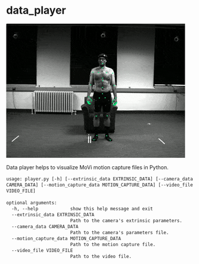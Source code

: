 # data_player
![Motion Capture example](../.github/output.gif)

Data player helps to visualize MoVi motion capture files in Python.

```
usage: player.py [-h] [--extrinsic_data EXTRINSIC_DATA] [--camera_data CAMERA_DATA] [--motion_capture_data MOTION_CAPTURE_DATA] [--video_file VIDEO_FILE]

optional arguments:
  -h, --help            show this help message and exit
  --extrinsic_data EXTRINSIC_DATA
                        Path to the camera's extrinsic parameters.
  --camera_data CAMERA_DATA
                        Path to the camera's parameters file.
  --motion_capture_data MOTION_CAPTURE_DATA
                        Path to the motion capture file.
  --video_file VIDEO_FILE
                        Path to the video file.
```